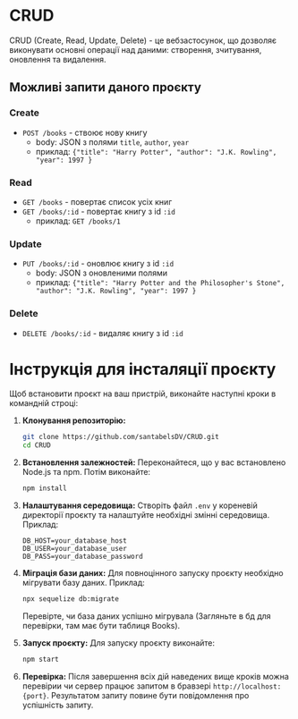 
# CRUD

CRUD (Create, Read, Update, Delete) - це вебзастосунок, що дозволяє виконувати основні операції над даними: створення, зчитування, оновлення та видалення.
## Можливі запити даного проєкту

### Create
* `POST /books` - ствоює нову книгу
	+ body: JSON з полями `title`, `author`, `year`
	+ приклад: `{"title": "Harry Potter", "author": "J.K. Rowling", "year": 1997 }`

### Read
* `GET /books` - повертає список усіх книг
* `GET /books/:id` - повертає книгу з id `:id`
	+ приклад: `GET /books/1`

### Update
* `PUT /books/:id` - оновлює книгу з id `:id`
	+ body: JSON з оновленими полями
	+ приклад: `{"title": "Harry Potter and the Philosopher's Stone", "author": "J.K. Rowling", "year": 1997 }`

### Delete
* `DELETE /books/:id` - видаляє книгу з id `:id`
# Інструкція для інсталяції проєкту

Щоб встановити проєкт на ваш пристрій, виконайте наступні кроки в командній строці:

1. **Клонування репозиторію:**
   ```bash
   git clone https://github.com/santabelsDV/CRUD.git
   cd CRUD
   ```

2. **Встановлення залежностей:**
   Переконайтеся, що у вас встановлено Node.js та npm. Потім виконайте:
   ```bash
   npm install
   ```

3. **Налаштування середовища:**
   Створіть файл `.env` у кореневій директорії проєкту та налаштуйте необхідні змінні середовища. Приклад:
   ```
   DB_HOST=your_database_host
   DB_USER=your_database_user
   DB_PASS=your_database_password
   ```
4. **Міграція бази даних:**
  Для повноцінного запуску проєкту необхідно мігрувати базу даних. Приклад:
   ```bash
   npx sequelize db:migrate
   ```
   Перевірте, чи база даних успішно мігрувала (Загляньте в бд для перевірки, там має бути таблиця Books).
5. **Запуск проєкту:**
   Для запуску проєкту виконайте:
   ```bash
   npm start
   ```

6. **Перевірка:**
   Після завершення всіх дій наведених вище кроків можна перевірии чи сервер працює запитом в бравзері `http://localhost:{port}`. Результатом запиту повине бути повідомлення про успішність запиту.